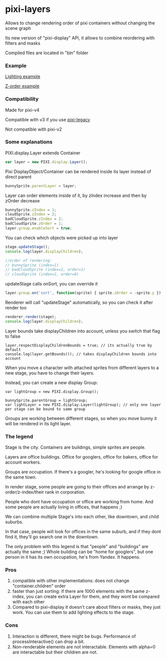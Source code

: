 # pixi-layers
Allows to change rendering order of pixi containers without changing the scene graph

Its new version of "pixi-display" API, it allows to combine reordering with filters and masks

Compiled files are located in "bin" folder

### Example

[Lighting example](http://pixijs.github.io/examples/#/layers/lighting.js)

[Z-order example](http://pixijs.github.io/examples/#/layers/zorder.js)

### Compatibility

Made for pixi-v4

Compatible with v3 if you use [pixi-legacy](https://github.com/ivanpopelyshev/pixi-legacy)

Not compatible with pixi-v2

### Some explanations

PIXI.display.Layer extends Container

```js
var layer = new PIXI.display.Layer();
```

Pixi DisplayObject/Container can be rendered inside its layer instead of direct parent

```js
bunnySprite.parentLayer = layer;
```

Layer can order elements inside of it, by zIndex increase and then by zOrder decrease

```js
bunnySprite.zIndex = 1;
cloudSprite.zIndex = 2;
badCloudSprite.zIndex = 2;
badCloudSprite.zOrder = 1;
layer.group.enableSort = true;
```

You can check which objects were picked up into layer

```js
stage.updateStage();
console.log(layer.displayChildren);

//order of rendering: 
// bunnySprite (index=1)
// badCloudSprite (index=2, order=1)
// cloudSprite (index=2, order=0)
```

updateStage calls onSort, you can override it

```js
layer.group.on('sort', function(sprite) { sprite.zOrder = -sprite.y })
```

Renderer will call "updateStage" automatically, so you can check it after render too

```js
renderer.render(stage);
console.log(layer.displayChildren);
```

Layer bounds take displayChildren into account, unless you switch that flag to false

```
layer.respectDisplayChildrenBounds = true; // its actually true by default
console.log(layer.getBounds()); // takes displayChildren bounds into account
```

When you move a character with attached sprites from different layers to a new stage, you have to change their layers.

Instead, you can create a new display Group:

```
var lightGroup = new PIXI.display.Group();

bunnySprite.parentGroup = lightGroup;
var lightLayer = new PIXI.display.Layer(lightGroup); // only one layer per stage can be bound to same group
```

Groups are working between different stages, so when you move bunny it will be rendered in its light layer.

### The legend

Stage is the city. Containers are buildings, simple sprites are people.

Layers are office buildings. Office for googlers, office for bakers, office for account workers.

Groups are occupation. If there's a googler, he's looking for google office in the same town.

In render stage, some people are going to their offices and arrange by z-order/z-index/their rank in corporation.

People who dont have occupation or office are working from home. And some people are actually living in offices, that happens ;)

We can combine multiple Stage's into each other, like downtown, and child suburbs.
 
In that case, people will look for offices in the same suburb, and if they dont find it, they'll go search one in the downtown.

The only problem with this legend is that "people" and "buildings" are actually the same ;) 
Whole building can be "home for googlers", but one person in it has its own occupation, he's from Yandex.
It happens.

### Pros

1. compatible with other implementations: does not change "container.children" order
2. faster than just sorting: if there are 1000 elements with the same z-index, you can create extra Layer for them, and they wont be compared with each other
3. Compared to pixi-display it doesn't care about filters or masks, they just work. You can use them to add lighting effects to the stage.

### Cons

1. Interaction is different, there might be bugs. Performance of processInteractive() can drop a bit.
2. Non-renderable elements are not interactable. Elements with alpha=0 are interactable but their children are not.
